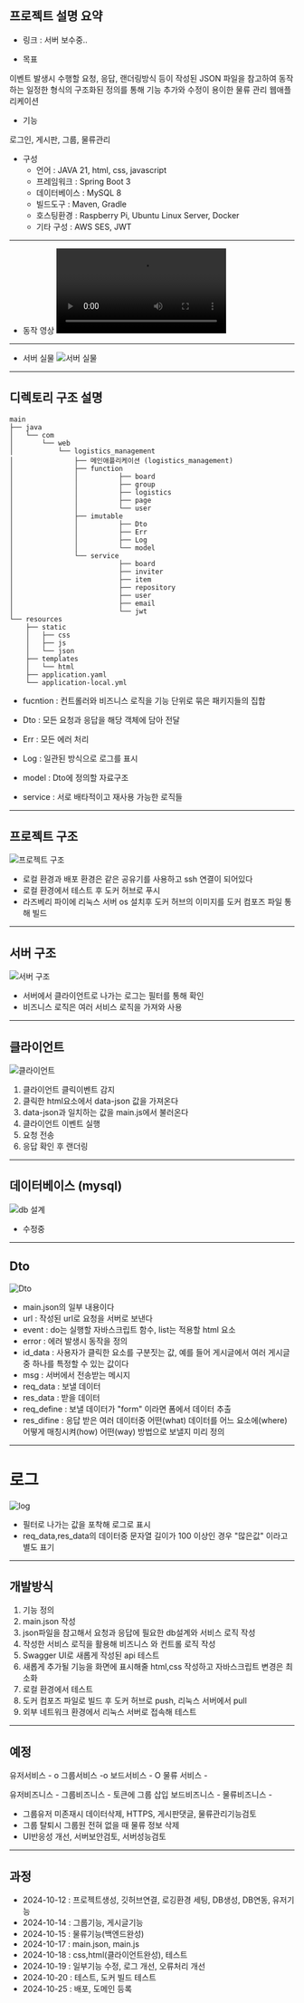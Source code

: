 ## 프로젝트 설명 요약
+ 링크 : 서버 보수중..

+ 목표

이벤트 발생시 수행할 요청, 응답, 랜더링방식 등이 작성된 JSON 파일을 참고하여 동작하는
일정한 형식의 구조화된 정의를 통해 기능 추가와 수정이 용이한 물류 관리 웹애플리케이션

+ 기능 

로그인, 게시판, 그룹, 물류관리

+ 구성 
  * 언어 : JAVA 21, html, css, javascript
  * 프레임워크 : Spring Boot 3
  * 데이터베이스 : MySQL 8
  * 빌드도구 : Maven, Gradle
  * 호스팅환경 : Raspberry Pi, Ubuntu Linux Server, Docker
  * 기타 구성 : AWS SES, JWT


-------------------------------------------------------------------------------------------------
+ 동작 영상
![참고영상](./images/play.mov)
-------------------------------------------------------------------------------------------------
+ 서버 실물
  ![서버 실물](./images/s1.jpg)
-------------------------------------------------------------------------------------------------



## 디렉토리 구조 설명

```plaintext
main
├── java
│   └── com
│       └── web
│           └── logistics_management
│               ├── 메인애플리케이션 (logistics_management)
│               ├── function
│               │          ├── board
│               │          ├── group
│               │          ├── logistics
│               │          ├── page
│               │          └── user
│               ├── imutable
│               │          ├── Dto
│               │          ├── Err
│               │          ├── Log
│               │          └── model
│               └── service
│                          ├── board
│                          ├── inviter
│                          ├── item
│                          ├── repository
│                          ├── user
│                          ├── email
│                          └── jwt
└── resources
    ├── static
    │   ├── css
    │   ├── js
    │   └── json
    ├── templates
    │   └── html
    ├── application.yaml
    └── application-local.yml
```


+ fucntion : 컨트롤러와 비즈니스 로직을 기능 단위로 묶은 패키지들의 집합

+ Dto : 모든 요청과 응답을 해당 객체에 담아 전달
+ Err : 모든 에러 처리
+ Log : 일관된 방식으로 로그를 표시
+ model : Dto에 정의할 자료구조
+ service  : 서로 배타적이고 재사용 가능한 로직들



-------------------------------------------------------------------------------------------------



## 프로젝트 구조

![프로젝트 구조](./images/all.png)

+ 로컬 환경과 배포 환경은 같은 공유기를 사용하고 ssh 연결이 되어있다
+ 로컬 환경에서 테스트 후 도커 허브로 푸시
+ 라즈베리 파이에 리눅스 서버 os 설치후 도커 허브의 이미지를 도커 컴포즈 파일 통해 빌드



-------------------------------------------------------------------------------------------------



## 서버 구조

![서버 구조](./images/server.png)

+ 서버에서 클라이언트로 나가는 로그는 필터를 통해 확인
+ 비즈니스 로직은 여러 서비스 로직을 가져와 사용


-------------------------------------------------------------------------------------------------



## 클라이언트

![클라이언트](./images/cli.png)

1. 클라이언트 클릭이벤트 감지
2. 클릭한 html요소에서 data-json 값을 가져온다
3. data-json과 일치하는 값을 main.js에서 불러온다
4. 클라이언트 이벤트 실행
5. 요청 전송
6. 응답 확인 후 랜더링



-------------------------------------------------------------------------------------------------



## 데이터베이스 (mysql)

![db 설계](./images/db.png)

+ 수정중


-------------------------------------------------------------------------------------------------



## Dto

![Dto](./images/dto.png)

+ main.json의 일부 내용이다
+ url : 작성된 url로 요청을 서버로 보낸다
+ event : do는 실행할 자바스크립트 함수, list는 적용할 html 요소
+ error : 에러 발생시 동작을 정의
+ id_data : 사용자가 클릭한 요소를 구분짓는 값, 예를 들어 게시글에서 여러 게시글 중 하나를 특정할 수 있는 값이다
+ msg : 서버에서 전송받는 메시지
+ req_data : 보낼 데이터
+ res_data : 받을 데이터
+ req_define : 보낼 데이터가 "form" 이라면 폼에서 데이터 추출
+ res_difine : 응답 받은 여러 데이터중 어떤(what) 데이터를 어느 요소에(where) 어떻게 매칭시켜(how) 어떤(way) 방법으로 보낼지 미리 정의



-------------------------------------------------------------------------------------------------



# 로그
![log](./images/logs.png)

+ 필터로 나가는 값을 포착해 로그로 표시
+ req_data,res_data의 데이터중 문자열 길이가 100 이상인 경우 "많은값" 이라고 별도 표기



-------------------------------------------------------------------------------------------------



## 개발방식

1. 기능 정의
2. main.json 작성
3. json파일을 참고해서 요청과 응답에 필요한 db설계와 서비스 로직 작성
4. 작성한 서비스 로직을 활용해 비즈니스 와 컨트롤 로직 작성
5. Swagger UI로 새롭게 작성된 api 테스트
6. 새롭게 추가될 기능을 화면에 표시해줄 html,css 작성하고 자바스크립트 변경은 최소화
7. 로컬 환경에서 테스트
8. 도커 컴포즈 파일로 빌드 후 도커 허브로 push, 리눅스 서버에서 pull
9. 외부 네트워크 환경에서 리눅스 서버로 접속해 테스트




-------------------------------------------------------------------------------------------------



## 예정
유저서비스 - o
그룹서비스 -o
보드서비스 - O
물류 서비스 - 

유저비즈니스 - 
그룹비즈니스 - 토큰에 그룹 삽입
보드비즈니스 - 
물류비즈니스 - 

+ 그룹유저 미존재시 데이터삭제, HTTPS, 게시판댓글, 물류관리기능검토
+ 그룹 탈퇴시 그룹원 전혀 없을 때 물류 정보 삭제
+ UI반응성 개선, 서버보안검토, 서버성능검토


-------------------------------------------------------------------------------------------------


## 과정

+ 2024-10-12 : 프로젝트생성, 깃허브연결, 로깅환경 세팅, DB생성, DB연동, 유저기능
+ 2024-10-14 : 그룹기능, 게시글기능
+ 2024-10-15 : 물류기능(백엔드완성)
+ 2024-10-17 : main.json, main.js
+ 2024-10-18 : css,html(클라이언트완성), 테스트
+ 2024-10-19 : 일부기능 수정, 로그 개선, 오류처리 개선
+ 2024-10-20 : 테스트, 도커 빌드 테스트
+ 2024-10-25 : 배포, 도메인 등록



